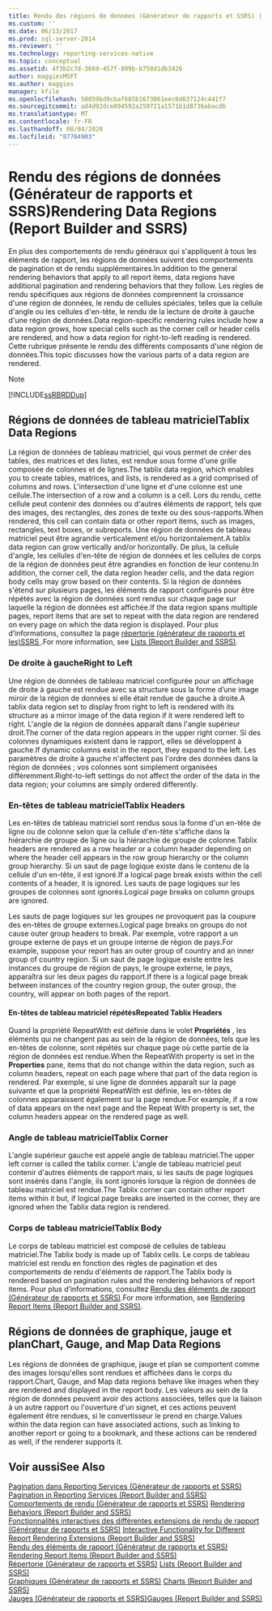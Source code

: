 ```yaml
---
title: Rendu des régions de données (Générateur de rapports et SSRS) | Microsoft Docs
ms.custom: ''
ms.date: 06/13/2017
ms.prod: sql-server-2014
ms.reviewer: ''
ms.technology: reporting-services-native
ms.topic: conceptual
ms.assetid: 4f3b2c7d-3669-457f-899b-b758d1db3426
author: maggiesMSFT
ms.author: maggies
manager: kfile
ms.openlocfilehash: 58059bd9cbaf685b1673061eec6d637124c441f7
ms.sourcegitcommit: ad4d92dce894592a259721a1571b1d8736abacdb
ms.translationtype: MT
ms.contentlocale: fr-FR
ms.lasthandoff: 08/04/2020
ms.locfileid: "87704903"
---
```

# <a name="rendering-data-regions-report-builder-and-ssrs"></a><span data-ttu-id="a7a4c-102">Rendu des régions de données (Générateur de rapports et SSRS)</span><span class="sxs-lookup"><span data-stu-id="a7a4c-102">Rendering Data Regions (Report Builder and SSRS)</span></span>
  <span data-ttu-id="a7a4c-103">En plus des comportements de rendu généraux qui s'appliquent à tous les éléments de rapport, les régions de données suivent des comportements de pagination et de rendu supplémentaires.</span><span class="sxs-lookup"><span data-stu-id="a7a4c-103">In addition to the general rendering behaviors that apply to all report items, data regions have additional pagination and rendering behaviors that they follow.</span></span> <span data-ttu-id="a7a4c-104">Les règles de rendu spécifiques aux régions de données comprennent la croissance d'une région de données, le rendu de cellules spéciales, telles que la cellule d'angle ou les cellules d'en-tête, le rendu de la lecture de droite à gauche d'une région de données.</span><span class="sxs-lookup"><span data-stu-id="a7a4c-104">Data region-specific rendering rules include how a data region grows, how special cells such as the corner cell or header cells are rendered, and how a data region for right-to-left reading is rendered.</span></span> <span data-ttu-id="a7a4c-105">Cette rubrique présente le rendu des différents composants d'une région de données.</span><span class="sxs-lookup"><span data-stu-id="a7a4c-105">This topic discusses how the various parts of a data region are rendered.</span></span>  
  
> [!NOTE]  
>  [!INCLUDE[ssRBRDDup](../../includes/ssrbrddup-md.md)]  
  
## <a name="tablix-data-regions"></a><span data-ttu-id="a7a4c-106">Régions de données de tableau matriciel</span><span class="sxs-lookup"><span data-stu-id="a7a4c-106">Tablix Data Regions</span></span>  
 <span data-ttu-id="a7a4c-107">La région de données de tableau matriciel, qui vous permet de créer des tables, des matrices et des listes, est rendue sous forme d'une grille composée de colonnes et de lignes.</span><span class="sxs-lookup"><span data-stu-id="a7a4c-107">The tablix data region, which enables you to create tables, matrices, and lists, is rendered as a grid comprised of columns and rows.</span></span> <span data-ttu-id="a7a4c-108">L'intersection d'une ligne et d'une colonne est une cellule.</span><span class="sxs-lookup"><span data-stu-id="a7a4c-108">The intersection of a row and a column is a cell.</span></span> <span data-ttu-id="a7a4c-109">Lors du rendu, cette cellule peut contenir des données ou d'autres éléments de rapport, tels que des images, des rectangles, des zones de texte ou des sous-rapports.</span><span class="sxs-lookup"><span data-stu-id="a7a4c-109">When rendered, this cell can contain data or other report items, such as images, rectangles, text boxes, or subreports.</span></span> <span data-ttu-id="a7a4c-110">Une région de données de tableau matriciel peut être agrandie verticalement et/ou horizontalement.</span><span class="sxs-lookup"><span data-stu-id="a7a4c-110">A tablix data region can grow vertically and/or horizontally.</span></span> <span data-ttu-id="a7a4c-111">De plus, la cellule d'angle, les cellules d'en-tête de région de données et les cellules de corps de la région de données peut être agrandies en fonction de leur contenu.</span><span class="sxs-lookup"><span data-stu-id="a7a4c-111">In addition, the corner cell, the data region header cells, and the data region body cells may grow based on their contents.</span></span> <span data-ttu-id="a7a4c-112">Si la région de données s'étend sur plusieurs pages, les éléments de rapport configurés pour être répétés avec la région de données sont rendus sur chaque page sur laquelle la région de données est affichée.</span><span class="sxs-lookup"><span data-stu-id="a7a4c-112">If the data region spans multiple pages, report items that are set to repeat with the data region are rendered on every page on which the data region is displayed.</span></span> <span data-ttu-id="a7a4c-113">Pour plus d’informations, consultez la page [répertorie &#40;générateur de rapports et les&#41;SSRS ](tables-matrices-and-lists-report-builder-and-ssrs.md).</span><span class="sxs-lookup"><span data-stu-id="a7a4c-113">For more information, see [Lists &#40;Report Builder and SSRS&#41;](tables-matrices-and-lists-report-builder-and-ssrs.md).</span></span>  
  
### <a name="right-to-left"></a><span data-ttu-id="a7a4c-114">De droite à gauche</span><span class="sxs-lookup"><span data-stu-id="a7a4c-114">Right to Left</span></span>  
 <span data-ttu-id="a7a4c-115">Une région de données de tableau matriciel configurée pour un affichage de droite à gauche est rendue avec sa structure sous la forme d’une image miroir de la région de données si elle était rendue de gauche à droite.</span><span class="sxs-lookup"><span data-stu-id="a7a4c-115">A tablix data region set to display from right to left is rendered with its structure as a mirror image of the data region if it were rendered left to right.</span></span> <span data-ttu-id="a7a4c-116">L'angle de la région de données apparaît dans l'angle supérieur droit.</span><span class="sxs-lookup"><span data-stu-id="a7a4c-116">The corner of the data region appears in the upper right corner.</span></span> <span data-ttu-id="a7a4c-117">Si des colonnes dynamiques existent dans le rapport, elles se développent à gauche.</span><span class="sxs-lookup"><span data-stu-id="a7a4c-117">If dynamic columns exist in the report, they expand to the left.</span></span> <span data-ttu-id="a7a4c-118">Les paramètres de droite à gauche n'affectent pas l'ordre des données dans la région de données ; vos colonnes sont simplement organisées différemment.</span><span class="sxs-lookup"><span data-stu-id="a7a4c-118">Right-to-left settings do not affect the order of the data in the data region; your columns are simply ordered differently.</span></span>  
  
### <a name="tablix-headers"></a><span data-ttu-id="a7a4c-119">En-têtes de tableau matriciel</span><span class="sxs-lookup"><span data-stu-id="a7a4c-119">Tablix Headers</span></span>  
 <span data-ttu-id="a7a4c-120">Les en-têtes de tableau matriciel sont rendus sous la forme d'un en-tête de ligne ou de colonne selon que la cellule d'en-tête s'affiche dans la hiérarchie de groupe de ligne ou la hiérarchie de groupe de colonne.</span><span class="sxs-lookup"><span data-stu-id="a7a4c-120">Tablix headers are rendered as a row header or a column header depending on where the header cell appears in the row group hierarchy or the column group hierarchy.</span></span> <span data-ttu-id="a7a4c-121">Si un saut de page logique existe dans le contenu de la cellule d'un en-tête, il est ignoré.</span><span class="sxs-lookup"><span data-stu-id="a7a4c-121">If a logical page break exists within the cell contents of a header, it is ignored.</span></span> <span data-ttu-id="a7a4c-122">Les sauts de page logiques sur les groupes de colonnes sont ignorés.</span><span class="sxs-lookup"><span data-stu-id="a7a4c-122">Logical page breaks on column groups are ignored.</span></span>  
  
 <span data-ttu-id="a7a4c-123">Les sauts de page logiques sur les groupes ne provoquent pas la coupure des en-têtes de groupe externes.</span><span class="sxs-lookup"><span data-stu-id="a7a4c-123">Logical page breaks on groups do not cause outer group headers to break.</span></span> <span data-ttu-id="a7a4c-124">Par exemple, votre rapport a un groupe externe de pays et un groupe interne de région de pays.</span><span class="sxs-lookup"><span data-stu-id="a7a4c-124">For example, suppose your report has an outer group of country and an inner group of country region.</span></span> <span data-ttu-id="a7a4c-125">Si un saut de page logique existe entre les instances du groupe de région de pays, le groupe externe, le pays, apparaîtra sur les deux pages du rapport.</span><span class="sxs-lookup"><span data-stu-id="a7a4c-125">If there is a logical page break between instances of the country region group, the outer group, the country, will appear on both pages of the report.</span></span>  
  
#### <a name="repeated-tablix-headers"></a><span data-ttu-id="a7a4c-126">En-têtes de tableau matriciel répétés</span><span class="sxs-lookup"><span data-stu-id="a7a4c-126">Repeated Tablix Headers</span></span>  
 <span data-ttu-id="a7a4c-127">Quand la propriété RepeatWith est définie dans le volet **Propriétés** , les éléments qui ne changent pas au sein de la région de données, tels que les en-têtes de colonne, sont répétés sur chaque page où cette partie de la région de données est rendue.</span><span class="sxs-lookup"><span data-stu-id="a7a4c-127">When the RepeatWith property is set in the **Properties** pane, items that do not change within the data region, such as column headers, repeat on each page where that part of the data region is rendered.</span></span> <span data-ttu-id="a7a4c-128">Par exemple, si une ligne de données apparaît sur la page suivante et que la propriété RepeatWith est définie, les en-têtes de colonnes apparaissent également sur la page rendue.</span><span class="sxs-lookup"><span data-stu-id="a7a4c-128">For example, if a row of data appears on the next page and the Repeat With property is set, the column headers appear on the rendered page as well.</span></span>  
  
### <a name="tablix-corner"></a><span data-ttu-id="a7a4c-129">Angle de tableau matriciel</span><span class="sxs-lookup"><span data-stu-id="a7a4c-129">Tablix Corner</span></span>  
 <span data-ttu-id="a7a4c-130">L'angle supérieur gauche est appelé angle de tableau matriciel.</span><span class="sxs-lookup"><span data-stu-id="a7a4c-130">The upper left corner is called the tablix corner.</span></span> <span data-ttu-id="a7a4c-131">L'angle de tableau matriciel peut contenir d'autres éléments de rapport mais, si les sauts de page logiques sont insérés dans l'angle, ils sont ignorés lorsque la région de données de tableau matriciel est rendue.</span><span class="sxs-lookup"><span data-stu-id="a7a4c-131">The Tablix corner can contain other report items within it but, if logical page breaks are inserted in the corner, they are ignored when the Tablix data region is rendered.</span></span>  
  
### <a name="tablix-body"></a><span data-ttu-id="a7a4c-132">Corps de tableau matriciel</span><span class="sxs-lookup"><span data-stu-id="a7a4c-132">Tablix Body</span></span>  
 <span data-ttu-id="a7a4c-133">Le corps de tableau matriciel est composé de cellules de tableau matriciel.</span><span class="sxs-lookup"><span data-stu-id="a7a4c-133">The Tablix body is made up of Tablix cells.</span></span> <span data-ttu-id="a7a4c-134">Le corps de tableau matriciel est rendu en fonction des règles de pagination et des comportements de rendu d'éléments de rapport.</span><span class="sxs-lookup"><span data-stu-id="a7a4c-134">The Tablix body is rendered based on pagination rules and the rendering behaviors of report items.</span></span> <span data-ttu-id="a7a4c-135">Pour plus d’informations, consultez [Rendu des éléments de rapport &#40;Générateur de rapports et SSRS&#41;](rendering-report-items-report-builder-and-ssrs.md).</span><span class="sxs-lookup"><span data-stu-id="a7a4c-135">For more information, see [Rendering Report Items &#40;Report Builder and SSRS&#41;](rendering-report-items-report-builder-and-ssrs.md).</span></span>  
  
## <a name="chart-gauge-and-map-data-regions"></a><span data-ttu-id="a7a4c-136">Régions de données de graphique, jauge et plan</span><span class="sxs-lookup"><span data-stu-id="a7a4c-136">Chart, Gauge, and Map Data Regions</span></span>  
 <span data-ttu-id="a7a4c-137">Les régions de données de graphique, jauge et plan se comportent comme des images lorsqu'elles sont rendues et affichées dans le corps du rapport.</span><span class="sxs-lookup"><span data-stu-id="a7a4c-137">Chart, Gauge, and Map data regions behave like images when they are rendered and displayed in the report body.</span></span> <span data-ttu-id="a7a4c-138">Les valeurs au sein de la région de données peuvent avoir des actions associées, telles que la liaison à un autre rapport ou l'ouverture d'un signet, et ces actions peuvent également être rendues, si le convertisseur le prend en charge.</span><span class="sxs-lookup"><span data-stu-id="a7a4c-138">Values within the data region can have associated actions, such as linking to another report or going to a bookmark, and these actions can be rendered as well, if the renderer supports it.</span></span>  
  
## <a name="see-also"></a><span data-ttu-id="a7a4c-139">Voir aussi</span><span class="sxs-lookup"><span data-stu-id="a7a4c-139">See Also</span></span>  
 <span data-ttu-id="a7a4c-140">[Pagination dans Reporting Services &#40;Générateur de rapports et SSRS&#41;](pagination-in-reporting-services-report-builder-and-ssrs.md) </span><span class="sxs-lookup"><span data-stu-id="a7a4c-140">[Pagination in Reporting Services &#40;Report Builder  and SSRS&#41;](pagination-in-reporting-services-report-builder-and-ssrs.md) </span></span>  
 <span data-ttu-id="a7a4c-141">[Comportements de rendu &#40;Générateur de rapports et SSRS&#41;](rendering-behaviors-report-builder-and-ssrs.md) </span><span class="sxs-lookup"><span data-stu-id="a7a4c-141">[Rendering Behaviors &#40;Report Builder  and SSRS&#41;](rendering-behaviors-report-builder-and-ssrs.md) </span></span>  
 <span data-ttu-id="a7a4c-142">[Fonctionnalités interactives des différentes extensions de rendu de rapport &#40;Générateur de rapports et SSRS&#41;](../report-builder/interactive-functionality-different-report-rendering-extensions.md) </span><span class="sxs-lookup"><span data-stu-id="a7a4c-142">[Interactive Functionality for Different Report Rendering Extensions &#40;Report Builder and SSRS&#41;](../report-builder/interactive-functionality-different-report-rendering-extensions.md) </span></span>  
 <span data-ttu-id="a7a4c-143">[Rendu des éléments de rapport &#40;Générateur de rapports et SSRS&#41;](rendering-report-items-report-builder-and-ssrs.md) </span><span class="sxs-lookup"><span data-stu-id="a7a4c-143">[Rendering Report Items &#40;Report Builder and SSRS&#41;](rendering-report-items-report-builder-and-ssrs.md) </span></span>  
 <span data-ttu-id="a7a4c-144">[Répertorie &#40;Générateur de rapports et SSRS&#41;](tables-matrices-and-lists-report-builder-and-ssrs.md) </span><span class="sxs-lookup"><span data-stu-id="a7a4c-144">[Lists &#40;Report Builder and SSRS&#41;](tables-matrices-and-lists-report-builder-and-ssrs.md) </span></span>  
 <span data-ttu-id="a7a4c-145">[Graphiques &#40;Générateur de rapports et SSRS&#41;](charts-report-builder-and-ssrs.md) </span><span class="sxs-lookup"><span data-stu-id="a7a4c-145">[Charts &#40;Report Builder and SSRS&#41;](charts-report-builder-and-ssrs.md) </span></span>  
 [<span data-ttu-id="a7a4c-146">Jauges &#40;Générateur de rapports et SSRS&#41;</span><span class="sxs-lookup"><span data-stu-id="a7a4c-146">Gauges &#40;Report Builder and SSRS&#41;</span></span>](gauges-report-builder-and-ssrs.md)  
  
  
